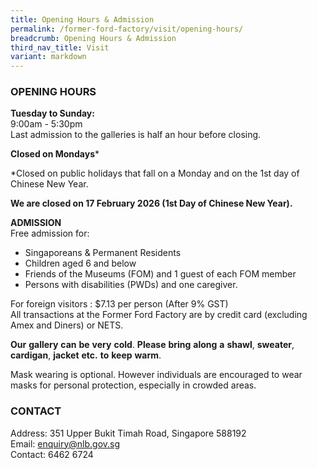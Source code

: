 ```yaml
---
title: Opening Hours & Admission
permalink: /former-ford-factory/visit/opening-hours/
breadcrumb: Opening Hours & Admission
third_nav_title: Visit
variant: markdown
---
```

### OPENING HOURS

**Tuesday to Sunday:**<br>
9:00am - 5:30pm<br>
Last admission to the galleries is half an hour before closing.

**Closed on Mondays***<br>


*Closed on public holidays that fall on a Monday and on the 1st day of Chinese New Year.

**We are closed on 17 February 2026 (1st Day of Chinese New Year).**

**ADMISSION**<br>
Free admission for:<br> 
* Singaporeans &amp; Permanent Residents<br> 
* Children aged 6 and below<br>
* Friends of the Museums (FOM) and 1 guest of each FOM member<br>
* Persons with disabilities (PWDs) and one caregiver.

For foreign visitors : $7.13 per person (After 9% GST)<br>
All transactions at the Former Ford Factory are by credit card (excluding Amex and Diners) or NETS.


**Our** **gallery** **can** **be** **very** **cold**. **Please** **bring** **along** 
**a** **shawl**, **sweater**, **cardigan**, **jacket** **etc.** **to** **keep** **warm**.



Mask wearing is optional. However individuals are encouraged to wear masks for personal protection, especially in crowded areas.

### CONTACT

Address: 351 Upper Bukit Timah Road, Singapore 588192<br>
Email: [enquiry@nlb.gov.sg](mailto:enquiry@nlb.gov.sg)<br>
Contact: 6462 6724